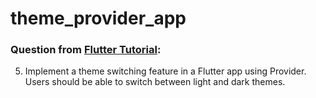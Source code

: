 # theme_provider_app

### Question from [Flutter Tutorial](https://flutter-tutorial.net/state-management/practice-questions-11/):
5. Implement a theme switching feature in a Flutter app using Provider. Users should be able to switch between light and dark themes.

